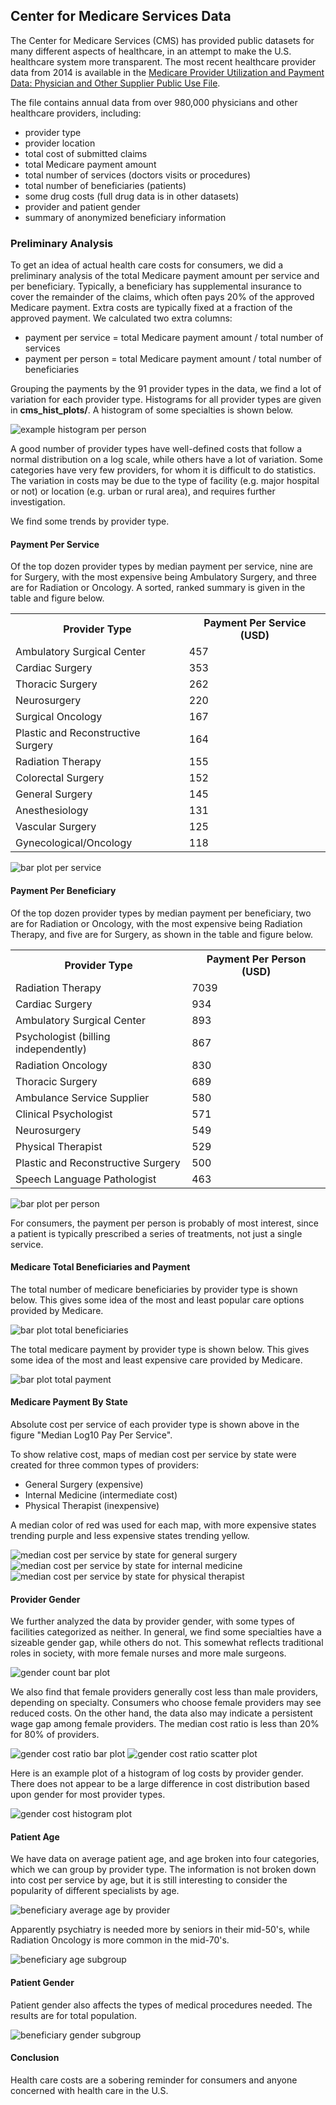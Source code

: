 ## Center for Medicare Services Data

The Center for Medicare Services (CMS) has provided public datasets for many different aspects of healthcare, in an attempt to make the U.S. healthcare system more transparent.  The most recent healthcare provider data from 2014 is available in the [Medicare Provider Utilization and Payment Data: Physician and Other Supplier Public Use File](https://www.cms.gov/Research-Statistics-Data-and-Systems/Statistics-Trends-and-Reports/Medicare-Provider-Charge-Data/Physician-and-Other-Supplier2014.html).  

The file contains annual data from over 980,000 physicians and other healthcare providers, including: 
+ provider type
+ provider location
+ total cost of submitted claims
+ total Medicare payment amount 
+ total number of services (doctors visits or procedures)
+ total number of beneficiaries (patients)
+ some drug costs (full drug data is in other datasets)
+ provider and patient gender
+ summary of anonymized beneficiary information

### Preliminary Analysis
To get an idea of actual health care costs for consumers, we did a preliminary analysis of the total Medicare payment amount per service and per beneficiary.  Typically, a beneficiary has supplemental insurance to cover the remainder of the claims, which often pays 20% of the approved Medicare payment.  Extra costs are typically fixed at a fraction of the approved payment.  We calculated two extra columns:
+ payment per service = total Medicare payment amount / total number of services
+ payment per person = total Medicare payment amount / total number of beneficiaries

Grouping the payments by the 91 provider types in the data, we find a lot of variation for each provider type.  Histograms for all provider types are given in __cms_hist_plots/__.  A histogram of some specialties is shown below.  

<img src="https://github.com/bfetler/cms_medicare/blob/master/cms_hist_plots/hist_pay_per_person_group7.png" alt="example histogram per person" />

A good number of provider types have well-defined costs that follow a normal distribution on a log scale, while others have a lot of variation.  Some categories have very few providers, for whom it is difficult to do statistics.  The variation in costs may be due to the type of facility (e.g. major hospital or not) or location (e.g. urban or rural area), and requires further investigation.  

We find some trends by provider type.

#### Payment Per Service
Of the top dozen provider types by median payment per service, nine are for Surgery, with the most expensive being Ambulatory Surgery, and three are for Radiation or Oncology.  A sorted, ranked summary is given in the table and figure below.  

<table>
<th>Provider Type</th><th>Payment Per Service (USD)</th>
<tr><td>Ambulatory Surgical Center</td><td>457</td></tr>
<tr><td>Cardiac Surgery</td><td>353</td></tr>
<tr><td>Thoracic Surgery</td><td>262</td></tr>
<tr><td>Neurosurgery</td><td>220</td></tr>
<tr><td>Surgical Oncology</td><td>167</td></tr>
<tr><td>Plastic and Reconstructive Surgery</td><td>164</td></tr>
<tr><td>Radiation Therapy</td><td>155</td></tr>
<tr><td>Colorectal Surgery</td><td>152</td></tr>
<tr><td>General Surgery</td><td>145</td></tr>
<tr><td>Anesthesiology</td><td>131</td></tr>
<tr><td>Vascular Surgery</td><td>125</td></tr>
<tr><td>Gynecological/Oncology</td><td>118</td></tr>
</table>

<img src="https://github.com/bfetler/cms_medicare/blob/master/cms_cost_plots/bar_pay_per_service.png" alt="bar plot per service" />

#### Payment Per Beneficiary
Of the top dozen provider types by median payment per beneficiary, two are for Radiation or Oncology, with the most expensive being Radiation Therapy, and five are for Surgery, as shown in the table and figure below.  

<table>
<th>Provider Type</th><th>Payment Per Person (USD)</th>
<tr><td>Radiation Therapy</td><td>7039</td></tr>
<tr><td>Cardiac Surgery</td><td>934</td></tr>
<tr><td>Ambulatory Surgical Center</td><td>893</td></tr>
<tr><td>Psychologist (billing independently)</td><td>867</td></tr>
<tr><td>Radiation Oncology</td><td>830</td></tr>
<tr><td>Thoracic Surgery</td><td>689</td></tr>
<tr><td>Ambulance Service Supplier</td><td>580</td></tr>
<tr><td>Clinical Psychologist</td><td>571</td></tr>
<tr><td>Neurosurgery</td><td>549</td></tr>
<tr><td>Physical Therapist</td><td>529</td></tr>
<tr><td>Plastic and Reconstructive Surgery</td><td>500</td></tr>
<tr><td>Speech Language Pathologist</td><td>463</td></tr>
</table>

<img src="https://github.com/bfetler/cms_medicare/blob/master/cms_cost_plots/bar_pay_per_person.png" alt="bar plot per person" />

For consumers, the payment per person is probably of most interest, since a patient is typically prescribed a series of treatments, not just a single service.

#### Medicare Total Beneficiaries and Payment

The total number of medicare beneficiaries by provider type is shown below.  This gives some idea of the most and least popular care options provided by Medicare.  

<img src="https://github.com/bfetler/cms_medicare/blob/master/cms_pop_plots/bar_total_unique_benes_sum.png" alt="bar plot total beneficiaries" />

The total medicare payment by provider type is shown below.  This gives some idea of the most and least expensive care provided by Medicare.  

<img src="https://github.com/bfetler/cms_medicare/blob/master/cms_pop_plots/bar_total_medicare_payment_amt.png" alt="bar plot total payment" />

#### Medicare Payment By State

Absolute cost per service of each provider type is shown above in the figure "Median Log10 Pay Per Service".

To show relative cost, maps of median cost per service by state were created for three common types of providers:
+ General Surgery (expensive)
+ Internal Medicine (intermediate cost)
+ Physical Therapist (inexpensive)

A median color of red was used for each map, with more expensive states trending purple and less expensive states trending yellow.

<img src="https://github.com/bfetler/cms_medicare/blob/master/cms_state_plots/map_cost_per_service_general_surgery.png" alt="median cost per service by state for general surgery" />

<img src="https://github.com/bfetler/cms_medicare/blob/master/cms_state_plots/map_cost_per_service_internal_medicine.png" alt="median cost per service by state for internal medicine" />

<img src="https://github.com/bfetler/cms_medicare/blob/master/cms_state_plots/map_cost_per_service_physical_therapist.png" alt="median cost per service by state for physical therapist" />

#### Provider Gender

We further analyzed the data by provider gender, with some types of facilities categorized as neither.  In general, we find some specialties have a sizeable gender gap, while others do not.  This somewhat reflects traditional roles in society, with more female nurses and more male surgeons.  

<img src="https://github.com/bfetler/cms_medicare/blob/master/cms_gender_plots/bar_count_fraction.png" alt="gender count bar plot" />

We also find that female providers generally cost less than male providers, depending on specialty.  Consumers who choose female providers may see reduced costs.  On the other hand, the data also may indicate a persistent wage gap among female providers.  The median cost ratio is less than 20% for 80% of providers.  

<img src="https://github.com/bfetler/cms_medicare/blob/master/cms_gender_plots/bar_cost_ratio.png" alt="gender cost ratio bar plot" />

<img src="https://github.com/bfetler/cms_medicare/blob/master/cms_gender_plots/scatter_cost_ratio_by_fraction.png" alt="gender cost ratio scatter plot" />

Here is an example plot of a histogram of log costs by provider gender.  There does not appear to be a large difference in cost distribution based upon gender for most provider types.

<img src="https://github.com/bfetler/cms_medicare/blob/master/cms_hist_gender_plots/hist_gender_pay_per_person_group7.png" alt="gender cost histogram plot" />

#### Patient Age

We have data on average patient age, and age broken into four categories, which we can group by provider type.  The information is not broken down into cost per service by age, but it is still interesting to consider the popularity of different specialists by age.  

<img src="https://github.com/bfetler/cms_medicare/blob/master/cms_pop_plots/bar_beneficiary_average_age.png" alt="beneficiary average age by provider" />

Apparently psychiatry is needed more by seniors in their mid-50's, while Radiation Oncology is more common in the mid-70's.  

<img src="https://github.com/bfetler/cms_medicare/blob/master/bene_average_age_plots/hist_beneficiary_average_age_group7.png" alt="beneficiary age subgroup" />

#### Patient Gender

Patient gender also affects the types of medical procedures needed.  The results are for total population.  

<img src="https://github.com/bfetler/cms_medicare/blob/master/cms_pop_gender_plots/bar_provider_type_group1.png" alt="beneficiary gender subgroup" />

#### Conclusion

Health care costs are a sobering reminder for consumers and anyone concerned with health care in the U.S.
